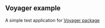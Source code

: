 ## Voyager example ##

A simple test application for [Voyager package](https://github.com/the-control-group/voyager)

